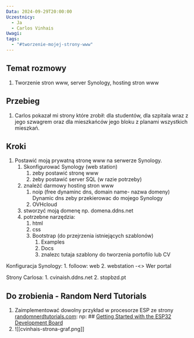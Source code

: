 ```yaml
---
Data: 2024-09-29T20:00:00
Uczestnicy:
  - Ja
  - Carlos Vinhais
Uwagi: 
tags:
  - "#tworzenie-mojej-strony-www"
---
```

## Temat rozmowy
1. Tworzenie stron www, server Synology, hosting stron www

## Przebieg
1. Carlos pokazał mi strony które zrobił: dla studentów, dla szpitala wraz z jego szwagrem  oraz dla mieszkańców jego bloku z planami wszystkich mieszkań.

## Kroki
1. Postawić moją prywatną stronę www na serwerze Synology.
	1. Skonfigurować Synology (web station)
		1.  zeby postawić stronę www
		2. żeby postawić server SQL (w razie potrzeby)
	2. znaleźć darmowy hosting stron www 
		1. noip (free dynaminc dns, domain name- nazwa domeny) Dynamic dns zeby przekierowac do mojego Synology
		2. OVHcloud
	3. stworzyć moją domenę np. domena.ddns.net
	4. potrzebne narzędzia:
		1. html
		2. css
		3. Bootstrap (do przejrzenia istniejących szablonów)
			1. Examples
			2. Docs
			3. znalezc tutaja szablony do tworzenia portofilo lub CV


Konfiguracja Synology:
	1. folloow: web
	2. webstation -<> Wer portal

Strony Carlosa:
	1. cvinaish.ddns.net
	2. stopbzd.pt
	


## Do zrobienia - Random Nerd Tutorials
1. Zaimplementować dowolny przykład w procesorze ESP ze strony [randomnerdtutorials.com](https://randomnerdtutorials.com): np: ## [Getting Started with the ESP32 Development Board](https://randomnerdtutorials.com/getting-started-with-esp32/)
2. ![[cvinhais-strona-graf.png]]